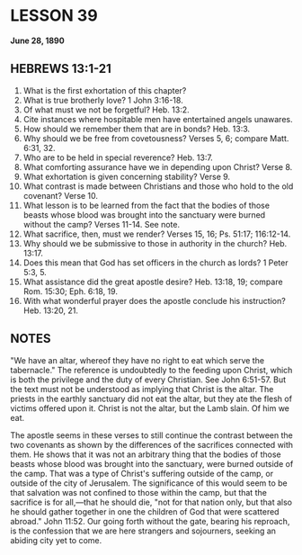 # LESSON 39
**June 28, 1890**

## HEBREWS 13:1-21

1. What is the first exhortation of this chapter?
2. What is true brotherly love? 1 John 3:16-18.
3. Of what must we not be forgetful? Heb. 13:2.
4. Cite instances where hospitable men have entertained angels unawares.
5. How should we remember them that are in bonds? Heb. 13:3.
6. Why should we be free from covetousness? Verses 5, 6; compare Matt. 6:31, 32.
7. Who are to be held in special reverence? Heb. 13:7.
8. What comforting assurance have we in depending upon Christ? Verse 8.
9. What exhortation is given concerning stability? Verse 9.
10. What contrast is made between Christians and those who hold to the old covenant? Verse 10.
11. What lesson is to be learned from the fact that the bodies of those beasts whose blood was brought into the sanctuary were burned without the camp? Verses 11-14. See note.
12. What sacrifice, then, must we render? Verses 15, 16; Ps. 51:17; 116:12-14.
13. Why should we be submissive to those in authority in the church? Heb. 13:17.
14. Does this mean that God has set officers in the church as lords? 1 Peter 5:3, 5.
15. What assistance did the great apostle desire? Heb. 13:18, 19; compare Rom. 15:30; Eph. 6:18, 19.
16. With what wonderful prayer does the apostle conclude his instruction? Heb. 13:20, 21.

## NOTES

"We have an altar, whereof they have no right to eat which serve the tabernacle." The reference is undoubtedly to the feeding upon Christ, which is both the privilege and the duty of every Christian. See John 6:51-57. But the text must not be understood as implying that Christ is the altar. The priests in the earthly sanctuary did not eat the altar, but they ate the flesh of victims offered upon it. Christ is not the altar, but the Lamb slain. Of him we eat.

The apostle seems in these verses to still continue the contrast between the two covenants as shown by the differences of the sacrifices connected with them. He shows that it was not an arbitrary thing that the bodies of those beasts whose blood was brought into the sanctuary, were burned outside of the camp. That was a type of Christ's suffering outside of the camp, or outside of the city of Jerusalem. The significance of this would seem to be that salvation was not confined to those within the camp, but that the sacrifice is for all,—that he should die, "not for that nation only, but that also he should gather together in one the children of God that were scattered abroad." John 11:52. Our going forth without the gate, bearing his reproach, is the confession that we are here strangers and sojourners, seeking an abiding city yet to come.